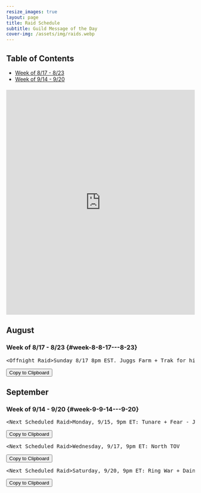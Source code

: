 ```yaml
---
resize_images: true
layout: page
title: Raid Schedule
subtitle: Guild Message of the Day
cover-img: /assets/img/raids.webp
---
```


## Table of Contents

- [Week of 8/17 - 8/23](#week-8-8-17---8-23)
- [Week of 9/14 - 9/20](#week-9-9-14---9-20)

<div class="calendar-container" style="margin: 20px 0;">
<iframe src="https://calendar.google.com/calendar/embed?src=66d83074080df7c55ea03673842f6e7b2c2f37ce0c38edf7137603c80e399802%40group.calendar.google.com&ctz=America%2FNew_York" 
style="border: 0" 
width="100%" 
height="600" 
frameborder="0" 
scrolling="no">
</iframe>
</div>


## August


### Week of 8/17 - 8/23 {#week-8-8-17---8-23}

<div class="copy-text-container"><pre class="copy-text-content" id="copy-box-l50s49yda">&lt;Offnight Raid&gt;Sunday 8/17 8pm EST. Juggs Farm + Trak for his tooths ( - Join us at formerglory.lol</pre><button class="copy-button" onclick="copyText('copy-box-l50s49yda')">Copy to Clipboard</button></div>


## September


### Week of 9/14 - 9/20 {#week-9-9-14---9-20}

<div class="copy-text-container"><pre class="copy-text-content" id="copy-box-4iea227m9">&lt;Next Scheduled Raid&gt;Monday, 9/15, 9pm ET: Tunare + Fear - Join us at formerglory.lol</pre><button class="copy-button" onclick="copyText('copy-box-4iea227m9')">Copy to Clipboard</button></div>

<div class="copy-text-container"><pre class="copy-text-content" id="copy-box-owv66hg9j">&lt;Next Scheduled Raid&gt;Wednesday, 9/17, 9pm ET: North TOV                                                                                                                                            •Friday, 9/19, 9pm ET: NTOV Wrap up, Yelinak (more tbd) - Join us at formerglory.lol</pre><button class="copy-button" onclick="copyText('copy-box-owv66hg9j')">Copy to Clipboard</button></div>

<div class="copy-text-container"><pre class="copy-text-content" id="copy-box-dl0v7j2wj">&lt;Next Scheduled Raid&gt;Saturday, 9/20, 9pm ET: Ring War + Dain + Sleepers - Join us at formerglory.lol</pre><button class="copy-button" onclick="copyText('copy-box-dl0v7j2wj')">Copy to Clipboard</button></div>

